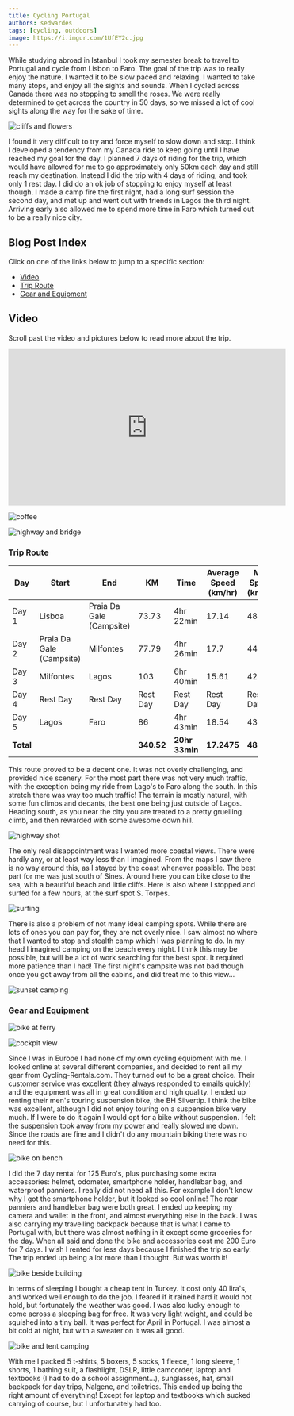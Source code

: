 ```yaml
---
title: Cycling Portugal
authors: sedwardes
tags: [cycling, outdoors]
image: https://i.imgur.com/1UfEY2c.jpg
---
```


While studying abroad in Istanbul I took my semester break to travel to Portugal and cycle from Lisbon to Faro. The goal of the trip was to really enjoy the nature. I wanted it to be slow paced and relaxing. I wanted to take many stops, and enjoy all the sights and sounds. When I cycled across Canada there was no stopping to smell the roses. We were really determined to get across the country in 50 days, so we missed a lot of cool sights along the way for the sake of time.

<!--truncate-->

![cliffs and flowers](https://i.imgur.com/yb6qjV4.jpg)

I found it very difficult to try and force myself to slow down and stop. I think I developed a tendency from my Canada ride to keep going until I have reached my goal for the day. I planned 7 days of riding for the trip, which would have allowed for me to go approximately only 50km each day and still reach my destination. Instead I did the trip with 4 days of riding, and took only 1 rest day. I did do an ok job of stopping to enjoy myself at least though. I made a camp fire the first night, had a long surf session the second day, and met up and went out with friends in Lagos the third night. Arriving early also allowed me to spend more time in Faro which turned out to be a really nice city.

## Blog Post Index

Click on one of the links below to jump to a specific section:

- [Video](#video)
- [Trip Route](#trip-route)
- [Gear and Equipment](#gear-and-equipment)

## Video

Scroll past the video and pictures below to read more about the trip.

<iframe width="560" height="315" src="https://www.youtube.com/embed/eH_wRd9wvEo" title="YouTube video player" frameborder="0" allow="accelerometer; autoplay; clipboard-write; encrypted-media; gyroscope; picture-in-picture" allowfullscreen></iframe>

![coffee](https://i.imgur.com/LQrDGEk.jpg)

![highway and bridge](https://i.imgur.com/1kdOSq6.jpg)

### Trip Route

| Day | Start                      | End                       | KM     | Time | Average Speed (km/hr) | Max Speed (km/hr)         |
|-------|--------------------------|--------------------------|----------|-----------------------|-------------------|----------|
| Day 1 | Lisboa                   | Praia Da Gale (Campsite) | 73.73    | 4hr 22min             | 17.14             | 48.78    |
| Day 2 | Praia Da Gale (Campsite) | Milfontes                | 77.79    | 4hr 26min             | 17.7              | 44.17    |
| Day 3 | Milfontes                | Lagos                    | 103      | 6hr 40min             | 15.61             | 42.57    |
| Day 4 | Rest Day                 | Rest Day                 | Rest Day | Rest Day              | Rest Day          | Rest Day |
| Day 5 | Lagos                    | Faro                     | 86       | 4hr 43min             | 18.54             | 43.36    |
| **Total** |                          |                          | **340.52**   | **20hr 33min**            | **17.2475**           | **48.78**    |

This route proved to be a decent one. It was not overly challenging, and provided nice scenery. For the most part there was not very much traffic, with the exception being my ride from Lago's to Faro along the south. In this stretch there was way too much traffic! The terrain is mostly natural, with some fun climbs and decants, the best one being just outside of Lagos. Heading south, as you near the city you are treated to a pretty gruelling climb, and then rewarded with some awesome down hill.

![highway shot](https://i.imgur.com/1bqFxvs.jpg)

The only real disappointment was I wanted more coastal views. There were hardly any, or at least way less than I imagined. From the maps I saw there is no way around this, as I stayed by the coast whenever possible. The best part for me was just south of Sines. Around here you can bike close to the sea, with a beautiful beach and little cliffs. Here is also where I stopped and surfed for a few hours, at the surf spot S. Torpes.

![surfing](https://i.imgur.com/KCWP5XV.jpg)

There is also a problem of not many ideal camping spots. While there are lots of ones you can pay for, they are not overly nice. I saw almost no where that I wanted to stop and stealth camp which I was planning to do. In my head I imagined camping on the beach every night. I think this may be possible, but will be a lot of work searching for the best spot. It required more patience than I had! The first night's campsite was not bad though once you got away from all the cabins, and did treat me to this view...

![sunset camping](https://i.imgur.com/TUpwBtb.jpg)

### Gear and Equipment

![bike at ferry](https://i.imgur.com/YVpCn9o.jpg)

![cockpit view](https://i.imgur.com/0xlSq21.jpg)

Since I was in Europe I had none of my own cycling equipment with me. I looked online at several different companies, and decided to rent all my gear from Cycling-Rentals.com. They turned out to be a great choice. Their customer service was excellent (they always responded to emails quickly) and the equipment was all in great condition and high quality. I ended up renting their men's touring suspension bike, the BH Silvertip. I think the bike was excellent, although I did not enjoy touring on a suspension bike very much. If I were to do it again I would opt for a bike without suspension. I felt the suspension took away from my power and really slowed me down. Since the roads are fine and I didn't do any mountain biking there was no need for this. 

![bike on bench](https://i.imgur.com/D8TFlHg.jpg)

I did the 7 day rental for 125 Euro's, plus purchasing some extra accessories: helmet, odometer, smartphone holder, handlebar bag, and waterproof panniers. I really did not need all this. For example I don't know why I got the smartphone holder, but it looked so cool online! The rear panniers and handlebar bag were both great. I ended up keeping my camera and wallet in the front, and almost everything else in the back. I was also carrying my travelling backpack because that is what I came to Portugal with, but there was almost nothing in it except some groceries for the day. When all said and done the bike and accessories cost me 200 Euro for 7 days. I wish I rented for less days because I finished the trip so early. The trip ended up being a lot more than I thought. But was worth it!

![bike beside building](https://i.imgur.com/4EdhuCf.jpg)

In terms of sleeping I bought a cheap tent in Turkey. It cost only 40 lira's, and worked well enough to do the job. I feared if it rained hard it would not hold, but fortunately the weather was good. I was also lucky enough to come across a sleeping bag for free. It was very light weight, and could be squished into a tiny ball. It was perfect for April in Portugal. I was almost a bit cold at night, but with a sweater on it was all good.

![bike and tent camping](https://i.imgur.com/w0Mc7vB.jpg)

With me I packed 5 t-shirts, 5 boxers, 5 socks, 1 fleece, 1 long sleeve, 1 shorts, 1 bathing suit, a flashlight, DSLR, little camcorder, laptop and textbooks (I had to do a school assignment...), sunglasses, hat, small backpack for day trips, Nalgene, and toiletries. This ended up being the right amount of everything! Except for laptop and textbooks which sucked carrying of course, but I unfortunately had too.